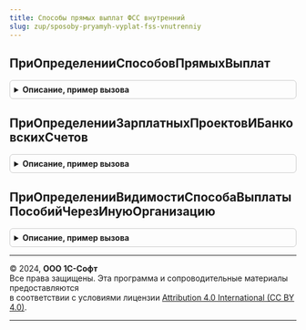 ```yaml
---
title: Способы прямых выплат ФСС внутренний
slug: zup/sposoby-pryamyh-vyplat-fss-vnutrenniy
---
```



## ПриОпределенииСпособовПрямыхВыплат
<details style="margin: 1em 0; padding: 0.5em; border: 1px solid #ccc; border-radius: 6px;">

<summary style="font-weight: bold; cursor: pointer;">Описание, пример вызова</summary>

```bsl

Процедура ПриОпределенииСпособовПрямыхВыплат(ТипыСпособов) Экспорт
```

Пример вызова
```bsl
СпособыПрямыхВыплатФССВнутренний.ПриОпределенииСпособовПрямыхВыплат(ТипыСпособов) 
```
</details>

## ПриОпределенииЗарплатныхПроектовИБанковскихСчетов
<details style="margin: 1em 0; padding: 0.5em; border: 1px solid #ccc; border-radius: 6px;">

<summary style="font-weight: bold; cursor: pointer;">Описание, пример вызова</summary>

```bsl

Процедура ПриОпределенииЗарплатныхПроектовИБанковскихСчетов(ФизическиеЛица, БанковскиеРеквизиты) Экспорт
```

Пример вызова
```bsl
СпособыПрямыхВыплатФССВнутренний.ПриОпределенииЗарплатныхПроектовИБанковскихСчетов(ФизическиеЛица, БанковскиеРеквизиты) 
```
</details>

## ПриОпределенииВидимостиСпособаВыплатыПособийЧерезИнуюОрганизацию
<details style="margin: 1em 0; padding: 0.5em; border: 1px solid #ccc; border-radius: 6px;">

<summary style="font-weight: bold; cursor: pointer;">Описание, пример вызова</summary>

```bsl

Процедура ПриОпределенииВидимостиСпособаВыплатыПособийЧерезИнуюОрганизацию(Видимость) Экспорт
```

Пример вызова
```bsl
СпособыПрямыхВыплатФССВнутренний.ПриОпределенииВидимостиСпособаВыплатыПособийЧерезИнуюОрганизацию(Видимость) 
```
</details>

---

© 2024, **ООО 1С-Софт**  
Все права защищены. Эта программа и сопроводительные материалы предоставляются  
в соответствии с условиями лицензии [Attribution 4.0 International (CC BY 4.0)](https://creativecommons.org/licenses/by/4.0/legalcode).

---
